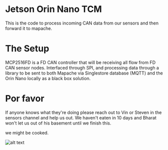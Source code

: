 # Jetson Orin Nano TCM
This is the code to process incoming CAN data from our sensors and then forward it to mapache. 

# The Setup
MCP2516FD is a FD CAN controller that will be receiving all flow from FD CAN sensor nodes. Interfaced through SPI, and processing data through a library to be sent to both Mapache via Singlestore database (MQTT) and the Orin Nano locally as a black box solution. 

# Por favor
If anyone knows what they're doing please reach out to Vin or Steven in the sensors channel and help us out. We haven't eaten in 10 days and Bharat won't let us out of his basement until we finish this. 

we might be cooked.

![alt text](https://github.com/Gaucho-Racing/TCM-Jelqing/image.png?raw=true)